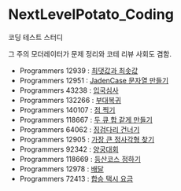 # NextLevelPotato_Coding
코딩 테스트 스터디

그 주의 모더레이터가 문제 정리와 코테 리뷰 사회도 겸함.

* Programmers 12939 : [최댓값과 최솟값](https://school.programmers.co.kr/learn/courses/30/lessons/12939)
* Programmers 12951 : [JadenCase 문자열 만들기](https://school.programmers.co.kr/learn/courses/30/lessons/12951)
* Programmers 43238 : [입국심사](https://school.programmers.co.kr/learn/courses/30/lessons/43238)
* Programmers 132266 : [부대복귀](https://school.programmers.co.kr/learn/courses/30/lessons/132266)
* Programmers 140107 : [점 찍기](https://school.programmers.co.kr/learn/courses/30/lessons/140107)
* Programmers 118667 : [두 큐 합 같게 만들기](https://school.programmers.co.kr/learn/courses/30/lessons/118667)
* Programmers 64062 : [징검다리 건너기](https://school.programmers.co.kr/learn/courses/30/lessons/64062)
* Programmers 12905 : [가장 큰 정사각형 찾기](https://school.programmers.co.kr/learn/courses/30/lessons/12905)
* Programmers 92342 : [양궁대회](https://school.programmers.co.kr/learn/courses/30/lessons/92342)
* Programmers 118669 : [등산코스 정하기](https://school.programmers.co.kr/learn/courses/30/lessons/118669)
* Programmers 12978 : [배달](https://school.programmers.co.kr/learn/courses/30/lessons/12978)
* Programmers 72413 : [합승 택시 요금](https://school.programmers.co.kr/learn/courses/30/lessons/72413)
